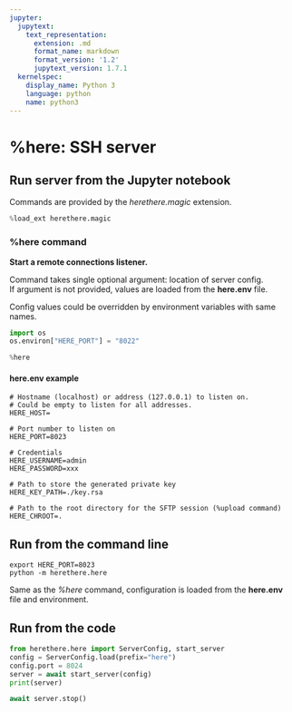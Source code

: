 ```yaml
---
jupyter:
  jupytext:
    text_representation:
      extension: .md
      format_name: markdown
      format_version: '1.2'
      jupytext_version: 1.7.1
  kernelspec:
    display_name: Python 3
    language: python
    name: python3
---
```


# %here: SSH server

## Run server from the Jupyter notebook 

Commands are provided by the *herethere.magic* extension.

```python
%load_ext herethere.magic
```

### %here command
**Start a remote connections listener.**

Command takes single optional argument: location of server config.<br>
If argument is not provided, values are loaded from the **here.env** file.

Config values could be overridden by environment variables with same names.

```python
import os
os.environ["HERE_PORT"] = "8022"

%here
```

#### here.env example
```
# Hostname (localhost) or address (127.0.0.1) to listen on.
# Could be empty to listen for all addresses.
HERE_HOST=

# Port number to listen on
HERE_PORT=8023

# Credentials
HERE_USERNAME=admin
HERE_PASSWORD=xxx

# Path to store the generated private key
HERE_KEY_PATH=./key.rsa

# Path to the root directory for the SFTP session (%upload command)
HERE_CHROOT=.
```


## Run from the command line

```
export HERE_PORT=8023
python -m herethere.here
```

Same as the *%here* command, configuration is loaded from the **here.env** file and environment.


## Run from the code

```python
from herethere.here import ServerConfig, start_server
config = ServerConfig.load(prefix="here")
config.port = 8024
server = await start_server(config)
print(server)
```

```python
await server.stop()
```
